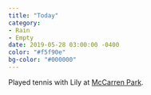 ```yaml
---
title: "Today"
category:
- Rain
- Empty
date: 2019-05-28 03:00:00 -0400
color: "#f5f90e"
bg-color: "#000000"
---
```


Played tennis with Lily at [McCarren Park](https://www.nycgovparks.org/parks/mccarren-park).


